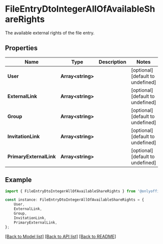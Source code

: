 # FileEntryDtoIntegerAllOfAvailableShareRights

The available external rights of the file entry.

## Properties

Name | Type | Description | Notes
------------ | ------------- | ------------- | -------------
**User** | **Array&lt;string&gt;** |  | [optional] [default to undefined]
**ExternalLink** | **Array&lt;string&gt;** |  | [optional] [default to undefined]
**Group** | **Array&lt;string&gt;** |  | [optional] [default to undefined]
**InvitationLink** | **Array&lt;string&gt;** |  | [optional] [default to undefined]
**PrimaryExternalLink** | **Array&lt;string&gt;** |  | [optional] [default to undefined]

## Example

```typescript
import { FileEntryDtoIntegerAllOfAvailableShareRights } from '@onlyoffice/docspace-api-sdk';

const instance: FileEntryDtoIntegerAllOfAvailableShareRights = {
    User,
    ExternalLink,
    Group,
    InvitationLink,
    PrimaryExternalLink,
};
```

[[Back to Model list]](../README.md#documentation-for-models) [[Back to API list]](../README.md#documentation-for-api-endpoints) [[Back to README]](../README.md)
